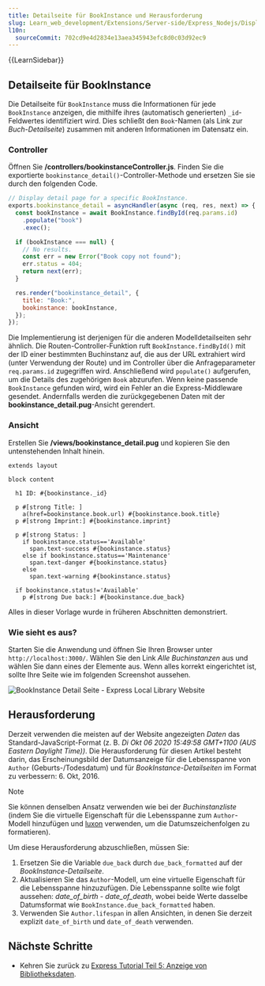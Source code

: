 ```yaml
---
title: Detailseite für BookInstance und Herausforderung
slug: Learn_web_development/Extensions/Server-side/Express_Nodejs/Displaying_data/BookInstance_detail_page_and_challenge
l10n:
  sourceCommit: 702cd9e4d2834e13aea345943efc8d0c03d92ec9
---
```


{{LearnSidebar}}

## Detailseite für BookInstance

Die Detailseite für `BookInstance` muss die Informationen für jede `BookInstance` anzeigen, die mithilfe ihres (automatisch generierten) `_id`-Feldwertes identifiziert wird. Dies schließt den `Book`-Namen (als Link zur _Buch-Detailseite_) zusammen mit anderen Informationen im Datensatz ein.

### Controller

Öffnen Sie **/controllers/bookinstanceController.js**.
Finden Sie die exportierte `bookinstance_detail()`-Controller-Methode und ersetzen Sie sie durch den folgenden Code.

```js
// Display detail page for a specific BookInstance.
exports.bookinstance_detail = asyncHandler(async (req, res, next) => {
  const bookInstance = await BookInstance.findById(req.params.id)
    .populate("book")
    .exec();

  if (bookInstance === null) {
    // No results.
    const err = new Error("Book copy not found");
    err.status = 404;
    return next(err);
  }

  res.render("bookinstance_detail", {
    title: "Book:",
    bookinstance: bookInstance,
  });
});
```

Die Implementierung ist derjenigen für die anderen Modelldetailseiten sehr ähnlich.
Die Routen-Controller-Funktion ruft `BookInstance.findById()` mit der ID einer bestimmten Buchinstanz auf, die aus der URL extrahiert wird (unter Verwendung der Route) und im Controller über die Anfrageparameter `req.params.id` zugegriffen wird.
Anschließend wird `populate()` aufgerufen, um die Details des zugehörigen `Book` abzurufen.
Wenn keine passende `BookInstance` gefunden wird, wird ein Fehler an die Express-Middleware gesendet.
Andernfalls werden die zurückgegebenen Daten mit der **bookinstance_detail.pug**-Ansicht gerendert.

### Ansicht

Erstellen Sie **/views/bookinstance_detail.pug** und kopieren Sie den untenstehenden Inhalt hinein.

```pug
extends layout

block content

  h1 ID: #{bookinstance._id}

  p #[strong Title: ]
    a(href=bookinstance.book.url) #{bookinstance.book.title}
  p #[strong Imprint:] #{bookinstance.imprint}

  p #[strong Status: ]
    if bookinstance.status=='Available'
      span.text-success #{bookinstance.status}
    else if bookinstance.status=='Maintenance'
      span.text-danger #{bookinstance.status}
    else
      span.text-warning #{bookinstance.status}

  if bookinstance.status!='Available'
    p #[strong Due back:] #{bookinstance.due_back}
```

Alles in dieser Vorlage wurde in früheren Abschnitten demonstriert.

### Wie sieht es aus?

Starten Sie die Anwendung und öffnen Sie Ihren Browser unter `http://localhost:3000/`. Wählen Sie den Link _Alle Buchinstanzen_ aus und wählen Sie dann eines der Elemente aus. Wenn alles korrekt eingerichtet ist, sollte Ihre Seite wie im folgenden Screenshot aussehen.

![BookInstance Detail Seite - Express Local Library Website](locallibary_express_bookinstance_detail.png)

## Herausforderung

Derzeit verwenden die meisten auf der Website angezeigten _Daten_ das Standard-JavaScript-Format (z. B. _Di Okt 06 2020 15:49:58 GMT+1100 (AUS Eastern Daylight Time))_. Die Herausforderung für diesen Artikel besteht darin, das Erscheinungsbild der Datumsanzeige für die Lebensspanne von `Author` (Geburts-/Todesdatum) und für _BookInstance-Detailseiten_ im Format zu verbessern: 6. Okt, 2016.

> [!NOTE]
> Sie können denselben Ansatz verwenden wie bei der _Buchinstanzliste_ (indem Sie die virtuelle Eigenschaft für die Lebensspanne zum `Author`-Modell hinzufügen und [luxon](https://www.npmjs.com/package/luxon) verwenden, um die Datumszeichenfolgen zu formatieren).

Um diese Herausforderung abzuschließen, müssen Sie:

1. Ersetzen Sie die Variable `due_back` durch `due_back_formatted` auf der _BookInstance-Detailseite_.
2. Aktualisieren Sie das `Author`-Modell, um eine virtuelle Eigenschaft für die Lebensspanne hinzuzufügen. Die Lebensspanne sollte wie folgt aussehen: _date_of_birth - date_of_death_, wobei beide Werte dasselbe Datumsformat wie `BookInstance.due_back_formatted` haben.
3. Verwenden Sie `Author.lifespan` in allen Ansichten, in denen Sie derzeit explizit `date_of_birth` und `date_of_death` verwenden.

## Nächste Schritte

- Kehren Sie zurück zu [Express Tutorial Teil 5: Anzeige von Bibliotheksdaten](/de/docs/Learn_web_development/Extensions/Server-side/Express_Nodejs/Displaying_data#displaying_library_data_tutorial_subarticles).

